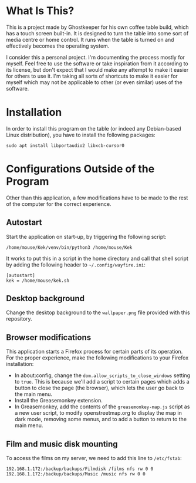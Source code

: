What Is This?
====
This is a project made by Ghostkeeper for his own coffee table build, which has a touch screen built-in. It is designed to turn the table into some sort of media centre or home control. It runs when the table is turned on and effectively becomes the operating system.

I consider this a personal project. I'm documenting the process mostly for myself. Feel free to use the software or take inspiration from it according to its license, but don't expect that I would make any attempt to make it easier for others to use it. I'm taking all sorts of shortcuts to make it easier for myself which may not be applicable to other (or even similar) uses of the software.

Installation
====
In order to install this program on the table (or indeed any Debian-based Linux distribution), you have to install the following packages:

```
sudo apt install libportaudio2 libxcb-cursor0
```

Configurations Outside of the Program
====
Other than this application, a few modifications have to be made to the rest of the computer for the correct experience.

Autostart
----
Start the application on start-up, by triggering the following script:

```
/home/mouse/Kek/venv/bin/python3 /home/mouse/Kek
```

It works to put this in a script in the home directory and call that shell script by adding the following header to `~/.config/wayfire.ini`:

```
[autostart]
kek = /home/mouse/kek.sh
```

Desktop background
----
Change the desktop background to the `wallpaper.png` file provided with this repository.

Browser modifications
----
This application starts a Firefox process for certain parts of its operation. For the proper experience, make the following modifications to your Firefox installation:
* In about:config, change the `dom.allow_scripts_to_close_windows` setting to `true`. This is because we'll add a script to certain pages which adds a button to close the page (the browser), which lets the user go back to the main menu.
* Install the Greasemonkey extension.
* In Greasemonkey, add the contents of the `greasemonkey-map.js` script as a new user script, to modify openstreetmap.org to display the map in dark mode, removing some menus, and to add a button to return to the main menu.

Film and music disk mounting
----
To access the films on my server, we need to add this line to `/etc/fstab`:

```
192.168.1.172:/backup/backups/Filmdisk /films nfs rw 0 0
192.168.1.172:/backup/backups/Music /music nfs rw 0 0
```